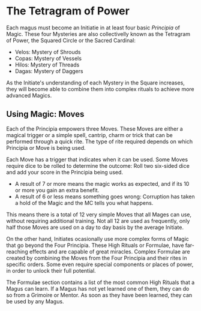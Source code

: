 # The Tetragram of Power

Each magus must become an Initiatie in at least four basic _Principia_ of Magic. 
These four Mysteries are also collectivelly known as the Tetragram of Power, the Squared Circle or the Sacred Cardinal:

- Velos: Mystery of Shrouds
- Copas: Mystery of Vessels
- Hilos: Mystery of Threads 
- Dagas: Mystery of Daggers

As the Initiate's understanding of each Mystery in the Square increases, they will become able to combine them into complex rituals to achieve more advanced Magics.


## Using Magic: Moves

Each of the Principia empowers three Moves. 
These Moves are either a magical trigger or a simple spell, cantrip, charm or trick that can be performed through a quick rite. 
The type of rite required depends on which Principia or Move is being used. 

Each Move has a trigger that indicates when it can be used. 
Some Moves require dice to be rolled to determine the outcome: Roll two six-sided dice and add your score in the Principia being used.

* A result of 7 or more means the magic works as expected, and if its 10 or more you gain an extra benefit. 
* A result of 6 or less means something goes wrong: Corruption has taken a hold of the Magic and the MC tells you what happens.

This means there is a total of 12 very simple Moves that all Mages can use, without requiring additional training. 
Not all 12 are used as frequently, only half those Moves are used on a day to day basis by the average Initiate.

On the other hand, Initiates ocasionally use more complex forms of Magic that go beyond the Four Principia. 
These High Rituals or Formulae, have far-reaching effects and are capable of great miracles. 
Complex Formulae are created by combining the Moves from the Four Principia and their rites in specific orders. 
Some even require special components or places of power, in order to unlock their full potential. 

The Formulae section contains a list of the most common High Rituals that a Magus can learn. 
If a Magus has not yet learned one of them, they can do so from a Grimoire or Mentor. 
As soon as they have been learned, they can be used by any Magus. 
